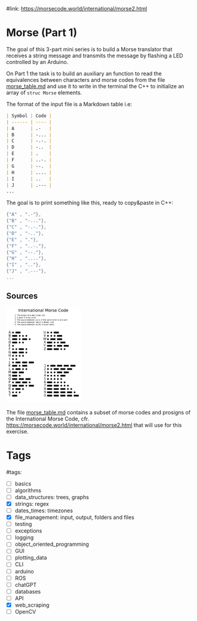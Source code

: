 #link: https://morsecode.world/international/morse2.html

# Morse (Part 1)
The goal of this 3-part mini series is to build a Morse translator that receives a string message and transmits the message by flashing a LED controlled by an Arduino. 

On Part 1 the task is to build an auxiliary an function to read the equivalences between characters and morse codes from the file [morse_table.md](./morse_table.md) and use it to write in the terminal the C++ to initialize an array of `struc Morse` elements.

The format of the input file is a Markdown table i.e:

```markdown
| Symbol | Code |
| ------ | ---- |
| A      | .-   |
| B      | -... |
| C      | -.-. |
| D      | -..  |
| E      | .    |
| F      | ..-. |
| G      | --.  |
| H      | .... |
| I      | ..   |
| J      | .--- |
...
```

The goal is to print something like this, ready to copy&paste in C++: 
```c++
{"A" , ".-"},
{"B" , "-..."},
{"C" , "-.-."},
{"D" , "-.."},
{"E" , "."},
{"F" , "..-."},
{"G" , "--."},
{"H" , "...."},
{"I" , ".."},
{"J" , ".---"},
...
```

## Sources

<img src="./International_Morse_Code.png" style="zoom: 25%;" />

The file  [morse_table.md](./morse_table.md)  contains a subset of morse codes and prosigns of the International Morse Code, cfr. https://morsecode.world/international/morse2.html that will use for this exercise.

# Tags

#tags: 

- [ ] basics
- [ ] algorithms
- [ ] data_structures: trees, graphs
- [x] strings: regex
- [ ] dates_times: timezones
- [x] file_management: input, output, folders and files
- [ ] testing
- [ ] exceptions
- [ ] logging
- [ ] object_oriented_programming
- [ ] GUI
- [ ] plotting_data
- [ ] CLI
- [ ] arduino
- [ ] ROS
- [ ] chatGPT
- [ ] databases
- [ ] API
- [x] web_scraping
- [ ] OpenCV